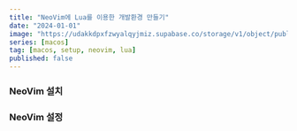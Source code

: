```yaml
---
title: "NeoVim에 Lua를 이용한 개발환경 만들기"
date: "2024-01-01"
image: "https://udakkdpxfzwyalqyjmiz.supabase.co/storage/v1/object/public/images/blog-macos.png"
series: [macos]
tag: [macos, setup, neovim, lua]
published: false
---
```


### NeoVim 설치

### NeoVim 설정

